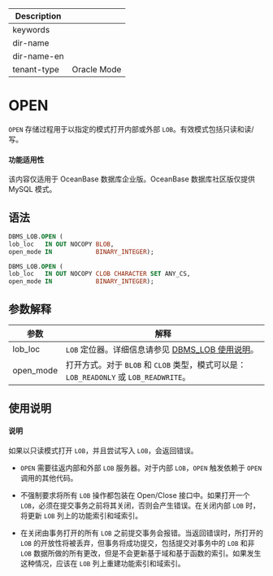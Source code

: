 | Description   |                 |
|---------------|-----------------|
| keywords      |                 |
| dir-name      |                 |
| dir-name-en   |                 |
| tenant-type   | Oracle Mode     |

# OPEN 

`OPEN` 存储过程用于以指定的模式打开内部或外部 `LOB`。有效模式包括只读和读/写。

  <main id="notice" >
    <h4>功能适用性</h4>
    <p>该内容仅适用于 OceanBase 数据库企业版。OceanBase 数据库社区版仅提供 MySQL 模式。</p>
  </main>

语法 
-----------

```sql
DBMS_LOB.OPEN (
lob_loc   IN OUT NOCOPY BLOB,
open_mode IN            BINARY_INTEGER);

DBMS_LOB.OPEN (
lob_loc   IN OUT NOCOPY CLOB CHARACTER SET ANY_CS,
open_mode IN            BINARY_INTEGER);
```



参数解释 
-------------



|  **参数**   |                                 **解释**                                  |
|-----------|-------------------------------------------------------------------------|
| lob_loc   | `LOB` 定位器。详细信息请参见 [DBMS_LOB 使用说明](../9300.dbms-lob-oracle/100.dbms-lob-overview-oracle.md)。 |
| open_mode | 打开方式。对于 `BLOB` 和 `CLOB` 类型，模式可以是：`LOB_READONLY` 或 `LOB_READWRITE`。      |



使用说明 
-------------

  <main id="notice" type='explain'>
    <h4>说明</h4>
    <p>如果以只读模式打开 <code>LOB</code>，并且尝试写入 <code>LOB</code>，会返回错误。</p>
  </main>

* `OPEN` 需要往返内部和外部 `LOB` 服务器。对于内部 `LOB`，`OPEN` 触发依赖于 `OPEN` 调用的其他代码。

  

* 不强制要求将所有 `LOB` 操作都包装在 Open/Close 接口中。如果打开一个 `LOB`，必须在提交事务之前将其关闭，否则会产生错误。在关闭内部 `LOB` 时，将更新 `LOB` 列上的功能索引和域索引。

  

* 在关闭由事务打开的所有 `LOB` 之前提交事务会报错。当返回错误时，所打开的 `LOB` 的开放性将被丢弃，但事务将成功提交，包括提交对事务中的 `LOB` 和非 `LOB` 数据所做的所有更改，但是不会更新基于域和基于函数的索引。如果发生这种情况，应该在 `LOB` 列上重建功能索引和域索引。

  



